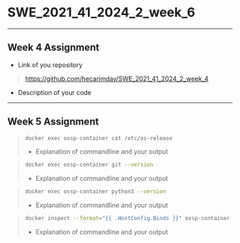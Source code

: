 # SWE_2021_41_2024_2_week_6
---
## Week 4 Assignment
* Link of you repository
  
> https://github.com/hecarimday/SWE_2021_41_2024_2_week_4
* Description of your code 
---
## Week 5 Assignment
> ```bash
> docker exec ossp-container cat /etc/os-release
> ```
>* Explanation of commandline and your output

> ```bash
> docker exec ossp-container git --version
> ```
>* Explanation of commandline and your output

> ```bash
> docker exec ossp-container python3 --version
> ```
>* Explanation of commandline and your output

> ```bash
> docker inspect --format="{{ .HostConfig.Binds }}" ossp-container
> ```
>* Explanation of commandline and your output
